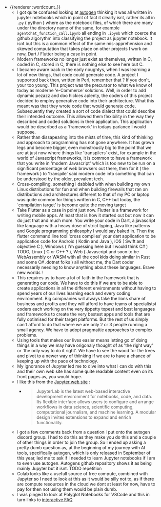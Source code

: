 - {{renderer :wordcount_}}
	- I got quite confused looking at [autogen](https://github.com/microsoft/autogen) thinking it was all written in jupyter notebooks which in point of fact it clearly isnt, rather its all in `.py` ( python ) where as the notebook files, of which there are many under the directory name of the same, for example `agentchat_function_call.ipynb` all ending in `.ipynb` which coerce the github algorythm into classifying the project as jupyter notebook. It isnt but this is a common effect of the same mis-apprehension and skewed computation that takes place on other projects I work on now, Dart / Flutter being a case in point.
	- Modern frameworks no longer just exist as themelves, written in C, coded in C, stored in C, there is nothing else to see here but C.
	- I became aware back in the early noughtys, when I was learning a lot of new things, that code could generate code. A project I supported back then, written in Perl, remember that ? If you don't, your too young. This project was the precursor to what we know of today as moderne 'e-Commerce' solutions. Well, in order to add dynamic pezazz and doo hickies aplenty, the coders of this project decided to employ generative code into their architecture. What this meant was that they wrote code that would generate code. Subsequently they created a sort of code dialect that could describe their intended outcome. This allowed them flexibility in the way they described and coded solutions in their application. This application would be described as a 'framework' in todays parlance I would suppose.
	- Rather than dissapearing into the mists of time, this kind of thinking and approach to programming has not gone anywhere. It has grown legs and become bigger, even monstrously big to the point that we are at just now where things like 'transpilers' exist, for example in the world of Javascript frameworks, it is common to have a framework that you write in 'modern Javascript' which is too new to be run on a significant percentage of web browsers out there, then for it ( the framework ) to 'transpile' said modern code into something that can be understood by the older, prevalent tech.
	- Cross-compiling, something I dabbled with when building my own Linux distributions for fun and when building firewalls that ran on distributions and architectures different to that of my PC or laptop was quite common for things written in C, C++ but today, the 'compilation target' is become quite the moving target
	- Take Flutter as a case in point just now. Flutter is a framework for writing mobile apps. At least that is how it started out but now it can do just that and much more. You write your code in Dart, a javascript like language with a heavy dose of strict typing, Java like patterns and Google programming philosophy I would say baked in. Then the flutter command line tool 'cross compiles' your dart application to be application code for Android ( Kotlin and Java ), iOS ( Swift and objective C ), Windows ( I'm guessing here but I would think C# ) TODO, Linux ( C or C++ ? ), Web ( Javascript and soon to be WebAssembly or WASM with all the cool kids doing similar in Rust and some C# .dotnet folks ) all without me, the Dart coder necessarily needing to know anything about these languages. Brave new worlds !
	- This requires us to have a lot of faith in the framework that is generating our code. We have to do this if we are to be able to create applications in all the different environments without having to spend years of our lives learning each and every coding environment. Big compnanies will always take the lions share of business and profits and they will afford to have teams of specialistst coders each working on the very tippetty topest and best languages and frameworks to create the very bestest apps and tools that are fully optimised for their target platforms. But the rest of us simply can't afford to do that where we are only 2 or 3 people running a small agency. We have to adopt pragmattic approaches to complex problems.
	- Using tools that makes our lives easier means letting go of doing things in a way we may have origonaly thought of as 'the right way' or 'the only way to do it right'. We have to see the wood for the trees and pivot to a newer way of thiinking if we are to have a chance of keeping up with the pace of technology.
	- My ignorance of Jupyter led me to dive into what I can do with this and their own web site has some quite readable content even on its front pages as, you would hope.
	- I like this from the [Jupyter web site](https://jupyter.org/) :
		- > JupyterLab is the latest web-based interactive development environment for notebooks, code, and data. Its flexible interface allows users to configure and arrange workflows in data science, scientific computing, computational journalism, and machine learning. A modular design invites extensions to expand and enrich functionality.
	- I got a few comments back from a question I put onto the autogen discord group. I had to do this as they make you do this and a couple of other things in order to join the group. So I ended up asking a pretty dumb question as, at the beginning of my journey with AI tools, specifically autogen, which is only released in September of this year, led me to ask if I needed to learn Jupyter notebooks if I am to even use autogen. Autogens github repository shows it as being mainly Jupyter but it isnt. TODO repetition
	- Colab looks like a usefull source of free compute, combined with Jupyter so I need to look at this as it would be silly not to, as if there are compute resources in the cloud we dont at least for now, have to pay for then not using them would be plain dumb.
	- I was pinged to look at Polyglot Notebooks for VSCode and this in turn links to [interactive FAQ](https://github.com/dotnet/interactive/blob/main/docs/FAQ.md)